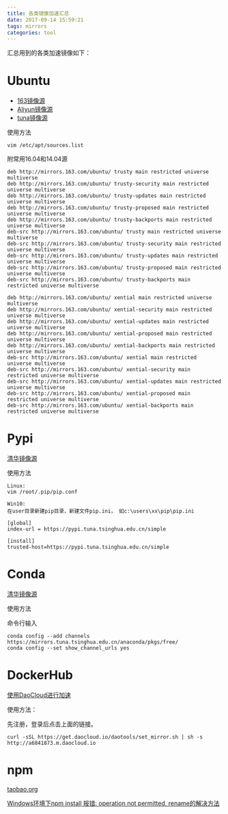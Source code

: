 ```yaml
---
title: 各类镜像加速汇总
date: 2017-09-14 15:59:21
tags: mirrors
categories: tool
---
```


汇总用到的各类加速镜像如下：

<!-- more -->

# Ubuntu

- [163镜像源](http://mirrors.163.com/.help/ubuntu.html)
- [Aliyun镜像源](http://mirrors.aliyun.com/help/ubuntu)
- [tuna镜像源](https://mirrors.tuna.tsinghua.edu.cn/help/ubuntu/)

使用方法

```
vim /etc/apt/sources.list
```

附常用16.04和14.04源

```
deb http://mirrors.163.com/ubuntu/ trusty main restricted universe multiverse
deb http://mirrors.163.com/ubuntu/ trusty-security main restricted universe multiverse
deb http://mirrors.163.com/ubuntu/ trusty-updates main restricted universe multiverse
deb http://mirrors.163.com/ubuntu/ trusty-proposed main restricted universe multiverse
deb http://mirrors.163.com/ubuntu/ trusty-backports main restricted universe multiverse
deb-src http://mirrors.163.com/ubuntu/ trusty main restricted universe multiverse
deb-src http://mirrors.163.com/ubuntu/ trusty-security main restricted universe multiverse
deb-src http://mirrors.163.com/ubuntu/ trusty-updates main restricted universe multiverse
deb-src http://mirrors.163.com/ubuntu/ trusty-proposed main restricted universe multiverse
deb-src http://mirrors.163.com/ubuntu/ trusty-backports main restricted universe multiverse
```

```
deb http://mirrors.163.com/ubuntu/ xential main restricted universe multiverse
deb http://mirrors.163.com/ubuntu/ xential-security main restricted universe multiverse
deb http://mirrors.163.com/ubuntu/ xential-updates main restricted universe multiverse
deb http://mirrors.163.com/ubuntu/ xential-proposed main restricted universe multiverse
deb http://mirrors.163.com/ubuntu/ xential-backports main restricted universe multiverse
deb-src http://mirrors.163.com/ubuntu/ xential main restricted universe multiverse
deb-src http://mirrors.163.com/ubuntu/ xential-security main restricted universe multiverse
deb-src http://mirrors.163.com/ubuntu/ xential-updates main restricted universe multiverse
deb-src http://mirrors.163.com/ubuntu/ xential-proposed main restricted universe multiverse
deb-src http://mirrors.163.com/ubuntu/ xential-backports main restricted universe multiverse
```

# Pypi

[清华镜像源](https://mirrors.tuna.tsinghua.edu.cn/help/pypi/)

使用方法

```
Linux:
vim /root/.pip/pip.conf

Win10:
在user目录新建pip目录，新建文件pip.ini， 如c:\users\xx\pip\pip.ini
```

```
[global]
index-url = https://pypi.tuna.tsinghua.edu.cn/simple

[install]
trusted-host=https://pypi.tuna.tsinghua.edu.cn/simple
```

# Conda

[清华镜像源](https://mirrors.tuna.tsinghua.edu.cn/help/anaconda/)

使用方法

命令行输入

```
conda config --add channels https://mirrors.tuna.tsinghua.edu.cn/anaconda/pkgs/free/
conda config --set show_channel_urls yes
```

# DockerHub

[使用DaoCloud进行加速](http://www.daocloud.io/mirror#accelerator-doc)

使用方法：

先注册，登录后点击上面的链接。

```
curl -sSL https://get.daocloud.io/daotools/set_mirror.sh | sh -s http://a6841873.m.daocloud.io
```

# npm

[taobao.org](https://my.oschina.net/anylain/blog/293936)

[Windows环境下npm install 报错: operation not permitted, rename的解决方法](http://www.jb51.net/article/93520.htm)

